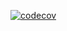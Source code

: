 [![codecov](https://codecov.io/gh/jxstxn1/shelf_helmet/branch/main/graph/badge.svg?token=HIH71QVQNQ)](https://codecov.io/gh/jxstxn1/shelf_helmet)